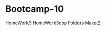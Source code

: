 # Bootcamp-10
[HomeWork3](https://natachasovskikh.github.io/Bootcamp-10/homework3/homework3.html)
[HomeWork3dop](https://natachasovskikh.github.io/Bootcamp-10/homework3dop/homework3dop.html)
[Folders](https://github.com/NataChasovskikh/Bootcamp-10)
[Maket2](https://natachasovskikh.github.io/Bootcamp-10/day6/day6.html)
